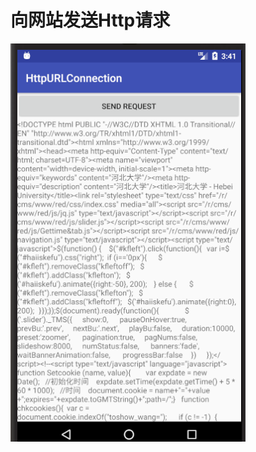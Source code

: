 # 向网站发送Http请求
![](https://github.com/HBU/AndroidDemo/blob/master/chapter09/HttpURLConnection/show.png)
